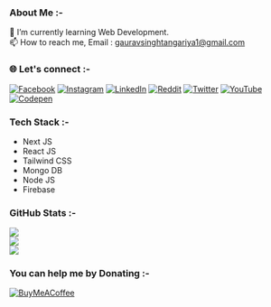 ### About Me :-
🌱 I’m currently learning Web Development.<br>📫 How to reach me, Email : gauravsinghtangariya1@gmail.com

### 🌐 Let's connect :-
[![Facebook](https://img.shields.io/badge/Facebook-%231877F2.svg?logo=Facebook&logoColor=white)](https://facebook.com/gauravsinghtangariya1) [![Instagram](https://img.shields.io/badge/Instagram-%23E4405F.svg?logo=Instagram&logoColor=white)](https://instagram.com/gauravsinghtangariya) [![LinkedIn](https://img.shields.io/badge/LinkedIn-%230077B5.svg?logo=linkedin&logoColor=white)](https://linkedin.com/in/gauravsinghtangariya) [![Reddit](https://img.shields.io/badge/Reddit-%23FF4500.svg?logo=Reddit&logoColor=white)](https://reddit.com/user/GauravST) [![Twitter](https://img.shields.io/badge/Twitter-%231DA1F2.svg?logo=Twitter&logoColor=white)](https://twitter.com/gauravst04) [![YouTube](https://img.shields.io/badge/YouTube-%23FF0000.svg?logo=YouTube&logoColor=white)](https://youtube.com/@gauravsinghtangariya) [![Codepen](https://img.shields.io/badge/Codepen-%23FF0000.svg?logo=Codepen&logoColor=white)](https://codepen.io/gauravsinghtangariya) 

### Tech Stack :-
* Next JS
* React JS
* Tailwind CSS
* Mongo DB
* Node JS
* Firebase

### GitHub Stats :-

![](https://github-readme-stats.vercel.app/api?username=Gauravst&theme=default&hide_border=false&include_all_commits=false&count_private=false)<br/>
![](https://github-readme-streak-stats.herokuapp.com/?user=Gauravst&theme=default&hide_border=false)<br/>
![](https://github-readme-stats.vercel.app/api/top-langs/?username=Gauravst&theme=default&hide_border=false&include_all_commits=false&count_private=false&layout=compact)

  ### You can help me by Donating :-
  [![BuyMeACoffee](https://img.shields.io/badge/Buy%20Me%20a%20Coffee-ffdd00?style=for-the-badge&logo=buy-me-a-coffee&logoColor=black)](https://buymeacoffee.com/Gauravst04) 

  
